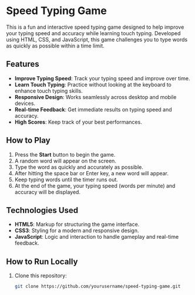 # Speed Typing Game

This is a fun and interactive speed typing game designed to help improve your typing speed and accuracy while learning touch typing. Developed using HTML, CSS, and JavaScript, this game challenges you to type words as quickly as possible within a time limit.

## Features

- **Improve Typing Speed**: Track your typing speed and improve over time.
- **Learn Touch Typing**: Practice without looking at the keyboard to enhance touch typing skills.
- **Responsive Design**: Works seamlessly across desktop and mobile devices.
- **Real-time Feedback**: Get immediate results on typing speed and accuracy.
- **High Scores**: Keep track of your best performances.

## How to Play

1. Press the **Start** button to begin the game.
2. A random word will appear on the screen.
3. Type the word as quickly and accurately as possible.
4. After hitting the space bar or Enter key, a new word will appear.
5. Keep typing words until the timer runs out.
6. At the end of the game, your typing speed (words per minute) and accuracy will be displayed.

## Technologies Used

- **HTML5**: Markup for structuring the game interface.
- **CSS3**: Styling for a modern and responsive design.
- **JavaScript**: Logic and interaction to handle gameplay and real-time feedback.

## How to Run Locally

1. Clone this repository:
   ```bash
   git clone https://github.com/yourusername/speed-typing-game.git
